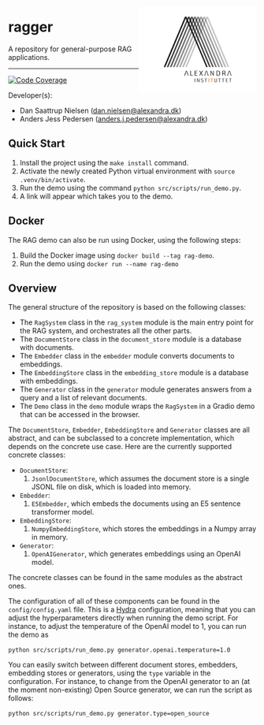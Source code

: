 <a href="https://github.com/alexandrainst/ragger"><img src="https://github.com/alexandrainst/ragger/raw/main/gfx/alexandra_logo.png" width="239" height="175" align="right" /></a>
# ragger

A repository for general-purpose RAG applications.

______________________________________________________________________
[![Code Coverage](https://img.shields.io/badge/Coverage-87%25-yellowgreen.svg)](https://github.com/alexandrainst/ragger/tree/main/tests)


Developer(s):

- Dan Saattrup Nielsen (dan.nielsen@alexandra.dk)
- Anders Jess Pedersen (anders.j.pedersen@alexandra.dk)


## Quick Start

1. Install the project using the `make install` command.
2. Activate the newly created Python virtual environment with `source
   .venv/bin/activate`.
3. Run the demo using the command `python src/scripts/run_demo.py`.
4. A link will appear which takes you to the demo.


## Docker

The RAG demo can also be run using Docker, using the following steps:

1. Build the Docker image using `docker build --tag rag-demo`.
2. Run the demo using `docker run --name rag-demo`


## Overview

The general structure of the repository is based on the following classes:

- The `RagSystem` class in the `rag_system` module is the main entry point for the RAG
  system, and orchestrates all the other parts.
- The `DocumentStore` class in the `document_store` module is a database with documents.
- The `Embedder` class in the `embedder` module converts documents to embeddings.
- The `EmbeddingStore` class in the `embedding_store` module is a database with
  embeddings.
- The `Generator` class in the `generator` module generates answers from a query and a
  list of relevant documents.
- The `Demo` class in the `demo` module wraps the `RagSystem` in a Gradio demo that can
  be accessed in the browser.

The `DocumentStore`, `Embedder`, `EmbeddingStore` and `Generator` classes are all
abstract, and can be subclassed to a concrete implementation, which depends on the
concrete use case. Here are the currently supported concrete classes:

- `DocumentStore`:
    1. `JsonlDocumentStore`, which assumes the document store is a single JSONL file on
       disk, which is loaded into memory.
- `Embedder`:
    1. `E5Embedder`, which embeds the documents using an E5 sentence transformer model.
- `EmbeddingStore`:
    1. `NumpyEmbeddingStore`, which stores the embeddings in a Numpy array in memory.
- `Generator`:
    1. `OpenAIGenerator`, which generates embeddings using an OpenAI model.

The concrete classes can be found in the same modules as the abstract ones.

The configuration of all of these components can be found in the `config/config.yaml`
file. This is a [Hydra](https://hydra.cc) configuration, meaning that you can adjust
the hyperparameters directly when running the demo script. For instance, to adjust the
temperature of the OpenAI model to 1, you can run the demo as

```
python src/scripts/run_demo.py generator.openai.temperature=1.0
```

You can easily switch between different document stores, embedders, embedding stores or
generators, using the `type` variable in the configuration. For instance, to change
from the OpenAI generator to an (at the moment non-existing) Open Source generator, we
can run the script as follows:

```
python src/scripts/run_demo.py generator.type=open_source
```
